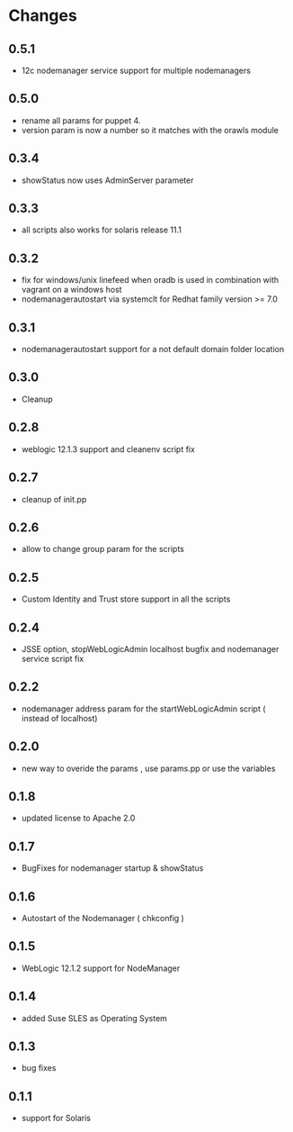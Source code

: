 # Changes

## 0.5.1
- 12c nodemanager service support for multiple nodemanagers

## 0.5.0
- rename all params for puppet 4.
- version param is now a number so it matches with the orawls module

## 0.3.4
- showStatus now uses AdminServer parameter

## 0.3.3
- all scripts also works for solaris release 11.1

## 0.3.2
- fix for windows/unix linefeed when oradb is used in combination with vagrant on a windows host
- nodemanagerautostart via systemclt for Redhat family version >= 7.0

## 0.3.1
- nodemanagerautostart support for a not default domain folder location

## 0.3.0
- Cleanup

## 0.2.8
- weblogic 12.1.3 support and cleanenv script fix

## 0.2.7
- cleanup of init.pp

## 0.2.6
- allow to change group param for the scripts

## 0.2.5
- Custom Identity and Trust store support in all the scripts

## 0.2.4
- JSSE option, stopWebLogicAdmin localhost bugfix and nodemanager service script fix

## 0.2.2
- nodemanager address param for the startWebLogicAdmin script ( instead of localhost)

## 0.2.0
- new way to overide the params , use params.pp or use the variables

## 0.1.8
- updated license to Apache 2.0

## 0.1.7
- BugFixes for nodemanager startup & showStatus

## 0.1.6
- Autostart of the Nodemanager ( chkconfig )

## 0.1.5
- WebLogic 12.1.2 support for NodeManager

## 0.1.4
- added Suse SLES as Operating System

## 0.1.3
- bug fixes

## 0.1.1
- support for Solaris
